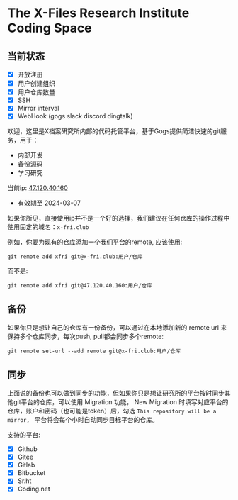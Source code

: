# The X-Files Research Institute Coding Space

## 当前状态

- [x] 开放注册
- [x] 用户创建组织
- [x] 用户仓库数量
- [x] SSH
- [x] Mirror interval
- [x] WebHook (gogs slack discord dingtalk)

欢迎，这里是X档案研究所内部的代码托管平台，基于Gogs提供简洁快速的git服务，用于：

- 内部开发
- 备份源码
- 学习研究

当前ip: [47.120.40.160](http://47.120.40.160)
- 有效期至 2024-03-07

如果你所见，直接使用ip并不是一个好的选择，我们建议在任何仓库的操作过程中使用固定的域名：`x-fri.club`

例如，你要为现有的仓库添加一个我们平台的remote, 应该使用:
```
git remote add xfri git@x-fri.club:用户/仓库
```

而不是:
```
git remote add xfri git@47.120.40.160:用户/仓库
```

## 备份

如果你只是想让自己的仓库有一份备份，可以通过在本地添加新的 remote url 来保持多个仓库同步，每次push, pull都会同步多个remote:

```
git remote set-url --add remote git@x-fri.club:用户/仓库
```

## 同步

上面说的备份也可以做到同步的功能，但如果你只是想让研究所的平台按时同步其他git平台的仓库，可以使用 Migration 功能， New Migration 时填写对应平台的仓库，账户和密码（也可能是token）后，勾选 `This repository will be a mirror`， 平台将会每个小时自动同步目标平台的仓库。

支持的平台:

- [x] Github
- [x] Gitee
- [x] Gitlab
- [x] Bitbucket
- [x] Sr.ht
- [x] Coding.net